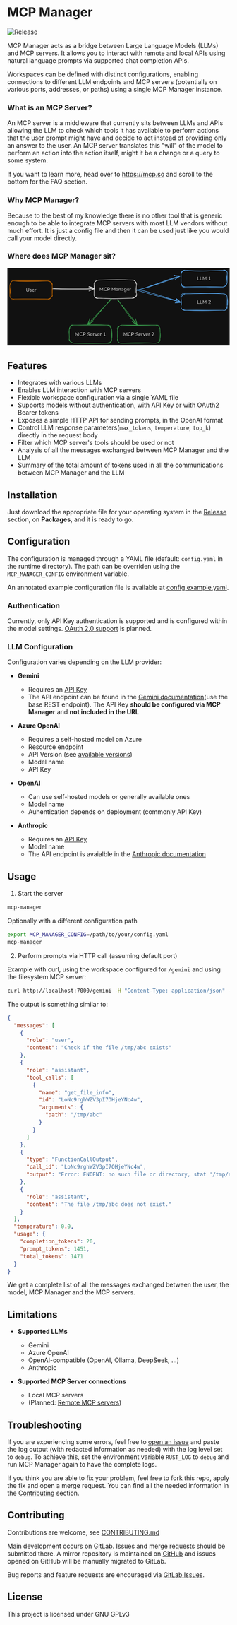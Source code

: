 # MCP Manager

<!--[![CI](https://gitlab.com/DMaxter/mcp-manager/badges/main/pipeline.svg)](https://gitlab.com/DMaxter/mcp-manager/-/pipelines?page=1&scope=all&ref=main)-->
[![Release](https://gitlab.com/DMaxter/mcp-manager/-/badges/release.svg)](https://gitlab.com/DMaxter/mcp-manager/-/releases/permalink/latest)

MCP Manager acts as a bridge between Large Language Models (LLMs) and MCP servers. It allows you to interact with remote and local APIs using natural language prompts via supported chat completion APIs.

Workspaces can be defined with distinct configurations, enabling connections to different LLM endpoints and MCP servers (potentially on various ports, addresses, or paths) using a single MCP Manager instance.

### What is an MCP Server?

An MCP server is a middleware that currently sits between LLMs and APIs allowing the LLM to check which tools it has available to perform actions that the user prompt might have and decide to act instead of providing only an answer to the user. An MCP server translates this "will" of the model to perform an action into the action itself, might it be a change or a query to some system.

If you want to learn more, head over to <https://mcp.so> and scroll to the bottom for the FAQ section.


### Why MCP Manager?

Because to the best of my knowledge there is no other tool that is generic enough to be able to integrate MCP servers with most LLM vendors without much effort. It is just a config file and then it can be used just like you would call your model directly.


### Where does MCP Manager sit?

![MCP Manager at the center with a user calling it on the left, two LLMs connected on the right and two MCP server connected as well at the bottom](media/architecture.png)


## Features

* Integrates with various LLMs
* Enables LLM interaction with MCP servers
* Flexible workspace configuration via a single YAML file
* Supports models without authentication, with API Key or with OAuth2 Bearer tokens
* Exposes a simple HTTP API for sending prompts, in the OpenAI format
* Control LLM response parameters(`max_tokens`, `temperature`, `top_k`) directly in the request body
* Filter which MCP server's tools should be used or not
* Analysis of all the messages exchanged between MCP Manager and the LLM
* Summary of the total amount of tokens used in all the communications between MCP Manager and the LLM


## Installation

Just download the appropriate file for your operating system in the [Release](https://gitlab.com/DMaxter/mcp-manager/-/releases) section, on **Packages**, and it is ready to go.


## Configuration

The configuration is managed through a YAML file (default: `config.yaml` in the runtime directory). The path can be overriden using the `MCP_MANAGER_CONFIG` environment variable.

An annotated example configuration file is available at [config.example.yaml](./config.example.yaml).

### Authentication

Currently, only API Key authentication is supported and is configured within the model settings. [OAuth 2.0 support](https://gitlab.com/DMaxter/mcp-manager/-/issues/17) is planned.


### LLM Configuration

Configuration varies depending on the LLM provider:
* **Gemini**
    * Requires an [API Key](https://ai.google.dev/gemini-api/docs/api-key)
    * The API endpoint can be found in the [Gemini documentation](https://ai.google.dev/gemini-api/docs/function-calling?example=chart#rest_2)(use the base REST endpoint). The API Key **should be configured via MCP Manager** and **not included in the URL**

* **Azure OpenAI**
    * Requires a self-hosted model on Azure
    * Resource endpoint
    * API Version (see [available versions](https://github.com/Azure/azure-rest-api-specs/tree/main/specification/cognitiveservices/data-plane/AzureOpenAI/inference))
    * Model name
    * API Key

* **OpenAI**
    * Can use self-hosted models or generally available ones
    * Model name
    * Auhentication depends on deployment (commonly API Key)

* **Anthropic**
    * Requires an [API Key](https://console.anthropic.com/settings/keys)
    * Model name
    * The API endpoint is avaialble in the [Anthropic documentation](https://docs.anthropic.com/en/api/overview#examples)


## Usage

1. Start the server

```bash
mcp-manager
```

Optionally with a different configuration path
```bash
export MCP_MANAGER_CONFIG=/path/to/your/config.yaml
mcp-manager
```

2. Perform prompts via HTTP call (assuming default port)

Example with curl, using the workspace configured for `/gemini` and using the filesystem MCP server:
```bash
curl http://localhost:7000/gemini -H "Content-Type: application/json" -d '{"messages": [{"role":"user","content":"Check if the file /tmp/abc exists"}],"temperature":0}'
```

The output is something similar to:
```json
{
  "messages": [
    {
      "role": "user",
      "content": "Check if the file /tmp/abc exists"
    },
    {
      "role": "assistant",
      "tool_calls": [
        {
          "name": "get_file_info",
          "id": "LoNc9rghWZV3pI7OHjeYNc4w",
          "arguments": {
            "path": "/tmp/abc"
          }
        }
      ]
    },
    {
      "type": "FunctionCallOutput",
      "call_id": "LoNc9rghWZV3pI7OHjeYNc4w",
      "output": "Error: ENOENT: no such file or directory, stat '/tmp/abc'"
    },
    {
      "role": "assistant",
      "content": "The file /tmp/abc does not exist."
    }
  ],
  "temperature": 0.0,
  "usage": {
    "completion_tokens": 20,
    "prompt_tokens": 1451,
    "total_tokens": 1471
  }
}
```

We get a complete list of all the messages exchanged between the user, the model, MCP Manager and the MCP servers.


## Limitations

* **Supported LLMs**
    * Gemini
    * Azure OpenAI
    * OpenAI-compatible (OpenAI, Ollama, DeepSeek, ...)
    * Anthropic

* **Supported MCP Server connections**
    * Local MCP servers
    * (Planned: [Remote MCP servers](https://gitlab.com/DMaxter/mcp-manager/-/issues/5))


## Troubleshooting

If you are experiencing some errors, feel free to [open an issue](https://gitlab.com/DMaxter/mcp-manager/-/issues) and paste the log output (with redacted information as needed) with the log level set to `debug`. To achieve this, set the environment variable `RUST_LOG` to `debug` and run MCP Manager again to have the complete logs.

If you think you are able to fix your problem, feel free to fork this repo, apply the fix and open a merge request. You can find all the needed information in the [Contributing](#contributing) section.


## Contributing

Contributions are welcome, see [CONTRIBUTING.md](./CONTRIBUTING.md)

Main development occurs on [GitLab](https://gitlab.com/DMaxter/mcp-manager). Issues and merge requests should be submitted there. A mirror repository is maintained on [GitHub](https://github.com/DMaxter/mcp-manager) and issues opened on GitHub will be manually migrated to GitLab.

Bug reports and feature requests are encouraged via [GitLab Issues](https://gitlab.com/DMaxter/mcp-manager/-/issues).

## License

This project is licensed under GNU GPLv3
